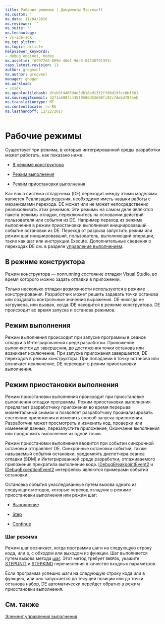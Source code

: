 ```yaml
---
title: Рабочих режимов | Документы Microsoft
ms.custom: ''
ms.date: 11/04/2016
ms.reviewer: ''
ms.suite: ''
ms.technology:
- vs-ide-sdk
ms.tgt_pltfrm: ''
ms.topic: article
helpviewer_keywords:
- debug engines, modes
ms.assetid: f69972d0-809d-40df-9da3-04738791391c
caps.latest.revision: 13
author: gregvanl
ms.author: gregvanl
manager: ghogen
ms.workload:
- vssdk
ms.openlocfilehash: dfeb9f4465d4e3db18bd1332ffd0d19fecbbf861
ms.sourcegitcommit: 32f1a690fc445f9586d53698fc82c7debd784eeb
ms.translationtype: MT
ms.contentlocale: ru-RU
ms.lasthandoff: 12/22/2017
---
```

# <a name="operational-modes"></a>Рабочие режимы
Существует три режима, в которых интегрированной среды разработки может работать, как показано ниже:  
  
-   [В режиме конструктора](#vsconoperationalmodesanchor1)  
  
-   [Режим выполнения](#vsconoperationalmodesanchor2)  
  
-   [Режим приостановки выполнения](#vsconoperationalmodesanchor3)  
  
 Как ваша система отладочных (DE) переходит между этими моделями является Реализация решения, необходимо иметь навыки работы с механизмами перехода. DE может или не может непосредственно реализовывать этих режимов. Эти режимы на самом деле являются пакета режимы отладки, переключитесь на основании действий пользователя или события из DE. Например переход из режима выполнения в режим приостановки выполнения инициировавший событие остановки из DE. Переход от разрыва запустить режим или режим шаг инициировавший, пользователь, выполняющий операции, такие как шаг или инструкции Execute. Дополнительные сведения о переходах DE см. в разделе [управление выполнением](../../extensibility/debugger/control-of-execution.md).  
  
##  <a name="vsconoperationalmodesanchor1"></a>В режиме конструктора  
 Режим конструктора — nonrunning состояние отладки Visual Studio, во время которого можно задать отладки в приложении.  
  
 Только несколько отладки возможности используются в режиме конструирования. Разработчик может решить задавать точки останова или создавать контрольные значения выражения. DE никогда не загружена, или вызван, когда IDE находится в режиме конструктора. DE происходит во время запуска и останова режимов.  
  
##  <a name="vsconoperationalmodesanchor2"></a>Режим выполнения  
 Режим выполнения происходит при запуске программы в сеансе отладки в Интегрированной среде разработки. Приложение выполняется до завершения, до достижения точки останова или возникает исключение. При запуске приложения завершается, DE переходов в режим конструктора. При попадании в точку останова или возникает исключение, DE переходит в режим приостановки выполнения.  
  
##  <a name="vsconoperationalmodesanchor3"></a>Режим приостановки выполнения  
 Режим приостановки выполнения происходит при приостановке выполнения отладки программы. Режим приостановки выполнения предлагает разработчику приложения во время перерыва моментальный снимок и позволяет разработчику проанализировать состояние приложения и изменить способ запуска приложения. Разработчик может просмотреть и изменить код, проверки или изменения данных, перезапустите приложение, Окончание выполнения или продолжить выполнение из одной точки.  
  
 Режим приостановки выполнения вводится при событии синхронной остановки отправляет DE. Синхронные остановки событий, также называемый события остановки, уведомлять диспетчера сеанса отладки (SDM) и Интегрированной среде разработки, отлаживаемого приложения прекратила выполнение кода. [IDebugBreakpointEvent2](../../extensibility/debugger/reference/idebugbreakpointevent2.md) и [IDebugExceptionEvent2](../../extensibility/debugger/reference/idebugexceptionevent2.md) интерфейсы являются примерами событий остановки.  
  
 Остановка события унаследованные путем вызова одного из следующих методов, которые переход отладчик в режиме приостановки выполнения или режим шаг:  
  
-   [Выполнение](../../extensibility/debugger/reference/idebugprocess3-execute.md)  
  
-   [Step](../../extensibility/debugger/reference/idebugprocess3-step.md)  
  
-   [Continue](../../extensibility/debugger/reference/idebugprocess3-continue.md)  
  
###  <a name="vsconoperationalmodesanchor4"></a>Шаг режима  
 Режим шаг возникает, когда программа шаги на следующую строку кода, или в, с обходом или выходом из функции. Шаг выполняется путем вызова метода [шаг](../../extensibility/debugger/reference/idebugprocess3-step.md). Этот метод требует `DWORD`s, укажите [STEPUNIT](../../extensibility/debugger/reference/stepunit.md) и [STEPKIND](../../extensibility/debugger/reference/stepkind.md) перечисления в качестве входных параметров.  
  
 Если программа успешно шаги на следующую строку кода или в функцию, или оно запускается до текущей позиции или до точки останова набор, DE автоматически перейдет обратно в режим приостановки выполнения.  
  
## <a name="see-also"></a>См. также  
 [Элемент управления выполнения](../../extensibility/debugger/control-of-execution.md)